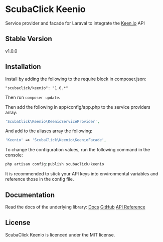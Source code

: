 ScubaClick Keenio
=================

Service provider and facade for Laraval to integrate the [Keen.io](https://keen.io) API

Stable Version
--------------
v1.0.0

Installation
------------

Install by adding the following to the require block in composer.json:
```
"scubaclick/keenio": "1.0.*"
```

Then run `composer update`.

Then add the following in app/config/app.php to the service providers array:
```php
'ScubaClick\Keenio\KeenioServiceProvider',
```

And add to the aliases array the following:
```php
'Keenio' => 'ScubaClick\Keenio\KeenioFacade',
```

To change the configuration values, run the following command in the console:
```php
php artisan config:publish scubaclick/keenio
```
It is recommended to stick your API keys into environmental variables and reference those in the config file.

Documentation
-------------
Read the docs of the underlying library:
[Docs](https://keen.io/docs)
[GitHub](https://github.com/keenlabs/KeenClient-PHP)
[API Reference](https://keen.io/docs/api/reference)

License
-------

ScubaClick Keenio is licenced under the MIT license.
